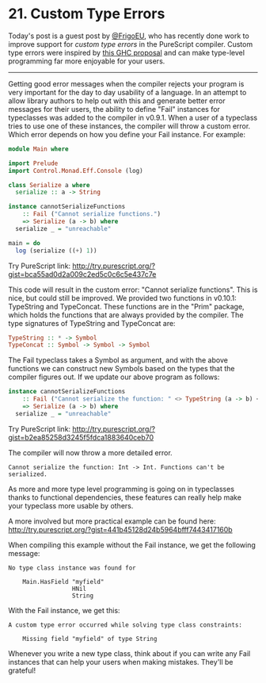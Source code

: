 # 21. Custom Type Errors

Today's post is a guest post by [@FrigoEU](https://github.com/FrigoEU/), who has recently done work to improve support for _custom type errors_ in the PureScript compiler. Custom type errors were inspired by [this GHC proposal](https://ghc.haskell.org/trac/ghc/wiki/Proposal/CustomTypeErrors) and can make type-level programming far more enjoyable for your users.

-----

Getting good error messages when the compiler rejects your program is very important for the day to day usability of a language. In an attempt to allow library authors to help out with this and generate better error messages for their users, the ability to define "Fail" instances for typeclasses was added to the compiler in v0.9.1. When a user of a typeclass tries to use one of these instances, the compiler will throw a custom error. Which error depends on how you define your Fail instance. For example:

```purescript
module Main where

import Prelude
import Control.Monad.Eff.Console (log)

class Serialize a where
  serialize :: a -> String

instance cannotSerializeFunctions 
    :: Fail ("Cannot serialize functions.") 
    => Serialize (a -> b) where
  serialize _ = "unreachable"

main = do
  log (serialize ((+) 1))
```
Try PureScript link: http://try.purescript.org/?gist=bca55ad0d2a009c2ed5c0c6c5e437c7e

This code will result in the custom error: "Cannot serialize functions". This is nice, but could still be improved. We provided two functions in v0.10.1: TypeString and TypeConcat. These functions are in the "Prim" package, which holds the functions that are always provided by the compiler. The type signatures of TypeString and TypeConcat are:

```purescript
TypeString :: * -> Symbol
TypeConcat :: Symbol -> Symbol -> Symbol
```

The Fail typeclass takes a Symbol as argument, and with the above functions we can construct new Symbols based on the types that the compiler figures out. If we update our above program as follows:

```purescript
instance cannotSerializeFunctions 
    :: Fail ("Cannot serialize the function: " <> TypeString (a -> b) <> ". Functions can't be serialized.") 
    => Serialize (a -> b) where
  serialize _ = "unreachable"
```
Try PureScript link: http://try.purescript.org/?gist=b2ea85258d3245f5fdca1883640ceb70

The compiler will now throw a more detailed error.
```
Cannot serialize the function: Int -> Int. Functions can't be serialized.
``` 

As more and more type level programming is going on in typeclasses thanks to functional dependencies, these features can really help make your typeclass more usable by others.

A more involved but more practical example can be found here: http://try.purescript.org/?gist=441b45128d24b5964bfff7443417160b

When compiling this example without the Fail instance, we get the following message:

```
No type class instance was found for

    Main.HasField "myfield"
                  HNil
                  String
```

With the Fail instance, we get this:

```
A custom type error occurred while solving type class constraints:

    Missing field "myfield" of type String
```

Whenever you write a new type class, think about if you can write any Fail instances that can help your users when making mistakes. They'll be grateful!
